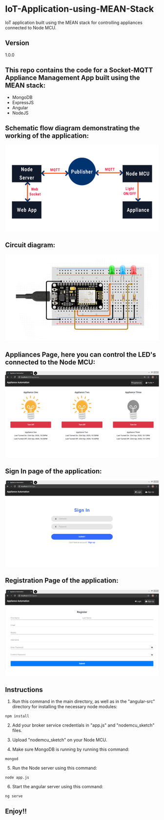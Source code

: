 # IoT-Application-using-MEAN-Stack
IoT application built using the MEAN stack for controlling appliances connected to Node MCU.

## Version
1.0.0

## This repo contains the code for a Socket-MQTT Appliance Management App built using the MEAN stack:

* MongoDB
* ExpressJS
* Angular
* NodeJS

## Schematic flow diagram demonstrating the working of the application:
![](images/schematic_flowchart.jpg) 

## Circuit diagram:
![](images/circuit.png) 

## Appliances Page, here you can control the LED's connected to the Node MCU:
![](images/appliances.png) 

## Sign In page of the application:
![](images/sign_in.png) 

## Registration Page of the application:
![](images/register.png) 

## Instructions

1. Run this command in the main directory, as well as in the "angular-src" directory for installing the necessary node modules:

```
npm install
```

2. Add your broker service credentials in "app.js" and "nodemcu_sketch" files.

3. Upload "nodemcu_sketch" on your Node MCU.

4. Make sure MongoDB is running by running this command:

```
mongod
```

5. Run the Node server using this command:

```
node app.js
```

6. Start the angular server using this command:

```
ng serve
```

## Enjoy!!
